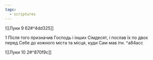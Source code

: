 ```yaml
---
tags:
  - scriptures
---
```


![[Луки 9 62#^4dd325]]

1 Після того призначив Господь і інших Сімдесят, і послав їх по двох перед Себе до кожного міста та місця, куди Сам мав іти. ^a84acc

![[Луки 10 2#^870f9c]]